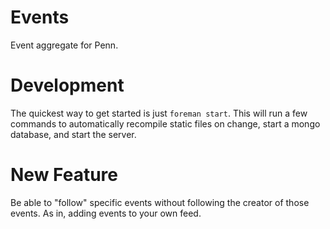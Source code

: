 # Events

Event aggregate for Penn.

# Development


The quickest way to get started is just `foreman start`. This will run a few commands to automatically recompile static files on change, start a mongo database, and start the server.

# New Feature

Be able to "follow" specific events without following the creator of those events. As in, adding events to your own feed.
